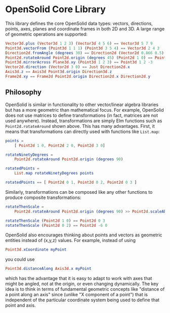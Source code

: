 # OpenSolid Core Library

This library defines the core OpenSolid data types: vectors, directions, points,
axes, planes and coordinate frames in both 2D and 3D. A large range of geometric
operations are supported:

```elm
Vector3d.plus (Vector3d 1 2 3) (Vector3d 4 5 6) == Vector3d 5 7 9
Point3d.vectorFrom (Point3d 1 1 1) (Point3d 3 5 4) == Vector3d 2 4 3
Direction2d.fromAngle (degrees 30) == Direction2d (Vector2d 0.866 0.5)
Point2d.rotateAround Point2d.origin (degrees 45) (Point2d 1 0) == Point2d 0.7071 0.7071
Point3d.mirrorAcross Plane3d.xy (Point3d 1 2 3) == Point3d 1 2 -3
Vector2d.direction (Vector2d 3 0) == Just Direction2d.x
Axis3d.z == Axis3d Point3d.origin Direction3d.z
Frame2d.xy == Frame2d Point2d.origin Direction2d.x Direction2d.y
```

## Philosophy

OpenSolid is similar in functionality to other vector/linear algebra libraries
but has a more geometric than mathematical focus. For example, OpenSolid does
not use matrices to define transformations (in fact, matrices are not used
anywhere). Instead, transformations are simply Elm functions such as
`Point2d.rotateAround` shown above. This has many advantages. First, it means
that transformations can directly used with functions like `List.map`:

```elm
points =
    [ Point2d 1 0, Point2d 2 0, Point2d 3 0]

rotateNinetyDegrees =
    Point2d.rotateAround Point2d.origin (degrees 90)

rotatedPoints =
    List.map rotateNinetyDegrees points

rotatedPoints == [ Point2d 0 1, Point2d 0 2, Point2d 0 3 ]
```

Similarly, transformations can be composed like any other functions to produce
composite transformations:

```elm
rotateThenScale =
    Point2d.rotateAround Point2d.origin (degrees 90) >> Point2d.scaleAbout Point2d.origin 3

rotateThenScale (Point2d 1 0) == Point2d 0 3
rotateThenScale (Point2d 0 2) == Point2d -6 0
```

OpenSolid also encourages thinking about points and vectors as geometric
entities instead of (x,y,z) values. For example, instead of using

```elm
Point3d.xCoordinate myPoint
```

you could use

```elm
Point3d.distanceAlong Axis3d.x myPoint
```

which has the advantage that it is easy to adapt to work with axes that might be
angled, not at the origin, or even changing dynamically. The key idea is to
think in terms of fundamental geometric concepts like "distance of a point along
an axis" since (unlike "X component of a point") that is independent of the
particular coordinate system being used to define that point and axis.

